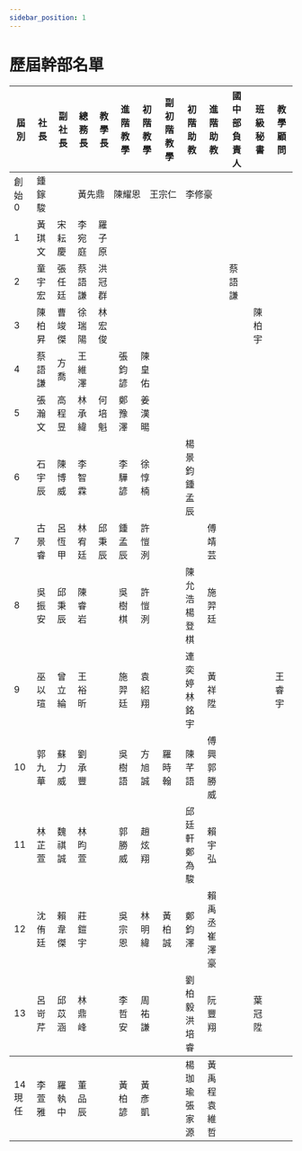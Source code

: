 ```yaml
---
sidebar_position: 1
---
```



# 歷屆幹部名單
<table>
  <thead>
    <tr>
      <th>屆別</th>
      <th>社長</th>
      <th>副社長</th>
      <th>總務長</th>
      <th>教學長</th>
      <th>進階教學</th>
      <th>初階教學</th>
      <th>副初階教學</th>
      <th>初階助教</th>
      <th>進階助教</th>
      <th>國中部負責人</th>
      <th>班級秘書</th>
      <th>教學顧問</th>
    </tr>
  </thead>
  <tbody>
  <tr>
    <!-- 創始 第 0 屆 -->
    <td>創始 0</td>
    <td>鍾鎵駿</td>
    <td></td>
    <td colspan="9">黃先鼎　陳耀恩　王宗仁　李修豪</td>
    <td></td>
  </tr>
    <!-- 第 1 屆 -->
    <tr>
      <td>1</td>
      <td>黃琪文</td>
      <td>宋耘慶</td>
      <td>李宛庭</td>
      <td>羅子原</td>
      <td></td>
      <td></td>
      <td></td>
      <td></td>
      <td></td>
      <td></td>
      <td></td>
      <td></td>
    </tr>
    <!-- 第 2 屆 -->
    <tr>
      <td>2</td>
      <td>童宇宏</td>
      <td>張任廷</td>
      <td>蔡語謙</td>
      <td>洪冠群</td>
      <td></td>
      <td></td>
      <td></td>
      <td></td>
      <td></td>
      <td>蔡語謙</td>
      <td></td>
      <td></td>
    </tr>
    <!-- 第 3 屆 -->
    <tr>
      <td>3</td>
      <td>陳柏昇</td>
      <td>曹竣傑</td>
      <td>徐瑞陽</td>
      <td>林宏俊</td>
      <td></td>
      <td></td>
      <td></td>
      <td></td>
      <td></td>
      <td></td>
      <td>陳柏宇</td>
      <td></td>
    </tr>
    <!-- 第 4 屆 -->
    <tr>
      <td>4</td>
      <td>蔡語謙</td>
      <td>方喬</td>
      <td>王維澤</td>
      <td></td>
      <td>張鈞諺</td>
      <td>陳皇佑</td>
      <td></td>
      <td></td>
      <td></td>
      <td></td>
      <td></td>
      <td></td>
    </tr>
    <!-- 第 5 屆 -->
    <tr>
      <td>5</td>
      <td>張瀚文</td>
      <td>高程昱</td>
      <td>林承緯</td>
      <td>何培魁</td>
      <td>鄭豫澤</td>
      <td>姜漢暘</td>
      <td></td>
      <td></td>
      <td></td>
      <td></td>
      <td></td>
      <td></td>
    </tr>
    <!-- 第 6 屆 -->
    <tr>
      <td>6</td>
      <td>石宇辰</td>
      <td>陳博威</td>
      <td>李智霖</td>
      <td></td>
      <td>李驊諺</td>
      <td>徐惇楠</td>
      <td></td>
      <td>楊景鈞<br>鍾孟辰</td>
      <td></td>
      <td></td>
      <td></td>
      <td></td>
    </tr>
    <!-- 第 7 屆 -->
    <tr>
      <td>7</td>
      <td>古景睿</td>
      <td>呂恆甲</td>
      <td>林宥廷</td>
      <td>邱秉辰</td>
      <td>鍾孟辰</td>
      <td>許愷洌</td>
      <td></td>
      <td></td>
      <td>傅靖芸</td>
      <td></td>
      <td></td>
      <td></td>
    </tr>
    <!-- 第 8 屆 -->
    <tr>
      <td>8</td>
      <td>吳振安</td>
      <td>邱秉辰</td>
      <td>陳睿岩</td>
      <td></td>
      <td>吳樹棋</td>
      <td>許愷洌</td>
      <td></td>
      <td>陳允浩<br>楊登棋</td>
      <td>施羿廷</td>
      <td></td>
      <td></td>
      <td></td>
    </tr>
    <!-- 第 9 屆 -->
    <tr>
      <td>9</td>
      <td>巫以瑄</td>
      <td>曾立綸</td>
      <td>王裕昕</td>
      <td></td>
      <td>施羿廷</td>
      <td>袁紹翔</td>
      <td></td>
      <td>連奕婷<br>林銘宇</td>
      <td>黃祥陞</td>
      <td></td>
      <td></td>
      <td>王睿宇</td>
    </tr>
    <!-- 第 10 屆 -->
    <tr>
      <td>10</td>
      <td>郭九華</td>
      <td>蘇力威</td>
      <td>劉承豐</td>
      <td></td>
      <td>吳樹語</td>
      <td>方旭誠</td>
      <td>羅時翰</td>
      <td>陳芊語</td>
      <td>傅興<br>郭勝威</td>
      <td></td>
      <td></td>
      <td></td>
    </tr>
    <!-- 第 11 屆 -->
    <tr>
      <td>11</td>
      <td>林芷萱</td>
      <td>魏祺誠</td>
      <td>林昀萱</td>
      <td></td>
      <td>郭勝威</td>
      <td>趙炫翔</td>
      <td></td>
      <td>邱廷軒<br>鄭為駿</td>
      <td>賴宇弘</td>
      <td></td>
      <td></td>
      <td></td>
    </tr>
    <!-- 第 12 屆 -->
    <tr>
      <td>12</td>
      <td>沈侑廷</td>
      <td>賴韋傑</td>
      <td>莊鎧宇</td>
      <td></td>
      <td>吳宗恩</td>
      <td>林明緯</td>
      <td>黃柏誠</td>
      <td>鄭鈞澤</td>
      <td>賴禹丞<br>崔澤豪</td>
      <td></td>
      <td></td>
      <td></td>
    </tr>
    <!-- 第 13 屆 -->
    <tr>
      <td>13</td>
      <td>呂岢芹</td>
      <td>邱苡涵</td>
      <td>林鼎峰</td>
      <td></td>
      <td>李哲安</td>
      <td>周祐謙</td>
      <td></td>
      <td>劉柏毅<br>洪培睿</td>
      <td>阮豐翔</td>
      <td></td>
      <td>葉冠陞</td>
      <td></td>
    </tr>
  </tbody>
    <!-- 第 14 屆 -->
    <tr>
      <td>14<br>現任</td>
      <td>李萱雅</td>
      <td>羅執中</td>
      <td>董品辰</td>
      <td></td>
      <td>黃柏諺</td>
      <td>黃彥凱</td>
      <td></td>
      <td>楊珈瑜<br>張家源</td>
      <td>黃禹程<br>袁維哲</td>
      <td></td>
      <td></td>
      <td></td>
    </tr>
  </tbody>
</table>

</body>
</html>